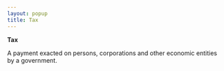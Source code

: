 ```yaml
---
layout: popup
title: Tax
---
```



**Tax**


A payment exacted on persons, corporations and other economic entities by a government.
